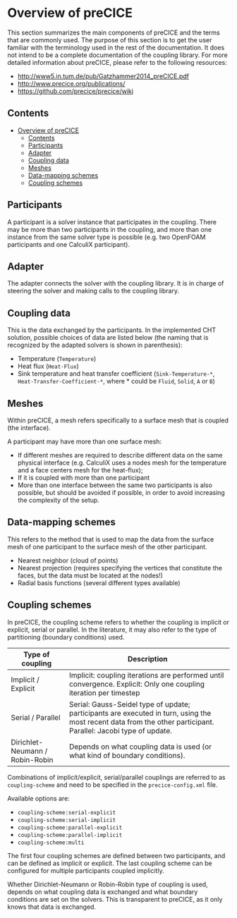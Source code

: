 # Overview of preCICE

This section summarizes the main components of preCICE and the terms that are commonly used. The purpose of this section is to get the user familiar with the terminology used in the rest of the documentation. It does not intend to be a complete documentation of the coupling library.  For more detailed information about preCICE, please refer to the following resources:

- http://www5.in.tum.de/pub/Gatzhammer2014_preCICE.pdf
- http://www.precice.org/publications/
- https://github.com/precice/precice/wiki

## Contents
<!-- toc orderedList:0 -->

- [Overview of preCICE](#overview-of-precice)
	- [Contents](#contents)
	- [Participants](#participants)
	- [Adapter](#adapter)
	- [Coupling data](#coupling-data)
	- [Meshes](#meshes)
	- [Data-mapping schemes](#data-mapping-schemes)
	- [Coupling schemes](#coupling-schemes)

<!-- tocstop -->

## Participants

A participant is a solver instance that participates in the coupling.  There may be more than two participants in the coupling, and more than one instance from the same solver type is possible (e.g. two OpenFOAM participants and one CalculiX participant).

## Adapter

The adapter connects the solver with the coupling library.  It is in charge of steering the solver and making calls to the coupling library.

## Coupling data

This is the data exchanged by the participants.  In the implemented CHT solution, possible choices of data are listed below (the naming that is recognized by the adapted solvers is shown in parenthesis):

- Temperature (`Temperature`)
- Heat flux (`Heat-Flux`)
- Sink temperature and heat transfer coefficient (`Sink-Temperature-*`, `Heat-Transfer-Coefficient-*`, where * could be `Fluid`, `Solid`, `A` or `B`)

## Meshes

Within preCICE, a mesh refers specifically to a surface mesh that is coupled (the interface).  

A participant may have more than one surface mesh:
- If different meshes are required to describe different data on the same physical interface (e.g. CalculiX uses a nodes mesh for the temperature and a face centers mesh for the heat-flux);
- If it is coupled with more than one participant
- More than one interface between the same two participants is also possible, but should be avoided if possible, in order to avoid increasing the complexity of the setup.

## Data-mapping schemes

This refers to the method that is used to map the data from the surface mesh of one participant to the surface mesh of the other participant.

- Nearest neighbor (cloud of points)
- Nearest projection (requires specifying the vertices that constitute the faces, but the data must be located at the nodes!)
- Radial basis functions (several different types available)

## Coupling schemes

In preCICE, the coupling scheme refers to whether the coupling is implicit or explicit, serial or parallel.  In the literature, it may also refer to the type of partitioning (boundary conditions) used.

| Type of coupling | Description |
| --- | --- |
| Implicit / Explicit | Implicit: coupling iterations are performed until convergence.  Explicit: Only one coupling iteration per timestep |
| Serial / Parallel | Serial: Gauss-Seidel type of update; participants are executed in turn, using the most recent data from the other participant. Parallel: Jacobi type of update.   |
| Dirichlet-Neumann / Robin-Robin | Depends on what coupling data is used (or what kind of boundary conditions). |

Combinations of implicit/explicit, serial/parallel couplings are referred to as `coupling-scheme` and need to be specified in the `precice-config.xml` file.

Available options are:
- `coupling-scheme:serial-explicit`
- `coupling-scheme:serial-implicit`
- `coupling-scheme:parallel-explicit`
- `coupling-scheme:parallel-implicit`
- `coupling-scheme:multi`

The first four coupling schemes are defined between two participants, and can be defined as implicit or explicit.  The last coupling scheme can be configured for multiple participants coupled implicitly.

Whether Dirichlet-Neumann or Robin-Robin type of coupling is used, depends on what coupling data is exchanged and what boundary conditions are set on the solvers.  This is transparent to preCICE, as it only knows that data is exchanged.

